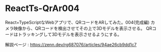 # ReactTs-QrAr004
React+TypeScriptなWebアプリで、QRコードをARしてみた。004(完成編)
カメラ映像から、QRコードを検出させてその上で3Dモデルを表示させる。
QRコードはトラッキングして3Dモデルを表示させるようにする。

解説ページ : https://zenn.dev/rg687076/articles/94ae26cb9dd1c7
